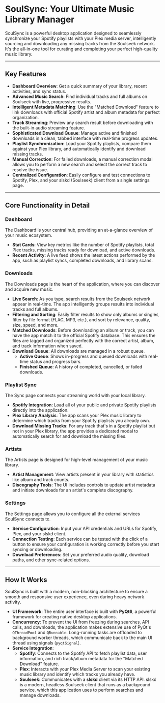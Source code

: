 # SoulSync: Your Ultimate Music Library Manager

SoulSync is a powerful desktop application designed to seamlessly synchronize your Spotify playlists with your Plex media server, intelligently sourcing and downloading any missing tracks from the Soulseek network. It's the all-in-one tool for curating and completing your perfect high-quality music library.

---

## Key Features

* **Dashboard Overview**: Get a quick summary of your library, recent activities, and sync status.
* **Advanced Music Search**: Find individual tracks and full albums on Soulseek with live, progressive results.
* **Intelligent Metadata Matching**: Use the "Matched Download" feature to link downloads with official Spotify artist and album metadata for perfect organization.
* **Track Streaming**: Preview any search result before downloading with the built-in audio streaming feature.
* **Sophisticated Download Queue**: Manage active and finished downloads in a clean, tabbed interface with real-time progress updates.
* **Playlist Synchronization**: Load your Spotify playlists, compare them against your Plex library, and automatically identify and download missing tracks.
* **Manual Correction**: For failed downloads, a manual correction modal allows you to perform a new search and select the correct track to resolve the issue.
* **Centralized Configuration**: Easily configure and test connections to Spotify, Plex, and your slskd (Soulseek) client from a single settings page.

---

## Core Functionality in Detail

### Dashboard

The Dashboard is your central hub, providing an at-a-glance overview of your music ecosystem.

* **Stat Cards**: View key metrics like the number of Spotify playlists, total Plex tracks, missing tracks ready for download, and active downloads.
* **Recent Activity**: A live feed shows the latest actions performed by the app, such as playlist syncs, completed downloads, and library scans.

### Downloads

The Downloads page is the heart of the application, where you can discover and acquire new music.

* **Live Search**: As you type, search results from the Soulseek network appear in real-time. The app intelligently groups results into individual tracks and full albums.
* **Filtering and Sorting**: Easily filter results to show only albums or singles, filter by file format (FLAC, MP3, etc.), and sort by relevance, quality, size, speed, and more.
* **Matched Downloads**: Before downloading an album or track, you can have the app match it to the official Spotify database. This ensures the files are tagged and organized perfectly with the correct artist, album, and track information when saved.
* **Download Queue**: All downloads are managed in a robust queue.
    * **Active Queue**: Shows in-progress and queued downloads with real-time status and progress bars.
    * **Finished Queue**: A history of completed, cancelled, or failed downloads.

### Playlist Sync

The Sync page connects your streaming world with your local library.

* **Spotify Integration**: Load all of your public and private Spotify playlists directly into the application.
* **Plex Library Analysis**: The app scans your Plex music library to determine which tracks from your Spotify playlists you already own.
* **Download Missing Tracks**: For any track that's in a Spotify playlist but not in your Plex library, the app provides a dedicated modal to automatically search for and download the missing files.

### Artists

The Artists page is designed for high-level management of your music library.

* **Artist Management**: View artists present in your library with statistics like album and track counts.
* **Discography Tools**: The UI includes controls to update artist metadata and initiate downloads for an artist's complete discography.

### Settings

The Settings page allows you to configure all the external services SoulSync connects to.

* **Service Configuration**: Input your API credentials and URLs for Spotify, Plex, and your slskd client.
* **Connection Testing**: Each service can be tested with the click of a button to ensure your configuration is working correctly before you start syncing or downloading.
* **Download Preferences**: Set your preferred audio quality, download paths, and other sync-related options.

---

## How It Works

SoulSync is built with a modern, non-blocking architecture to ensure a smooth and responsive user experience, even during heavy network activity.

* **UI Framework**: The entire user interface is built with **PyQt6**, a powerful framework for creating native desktop applications.
* **Concurrency**: To prevent the UI from freezing during searches, API calls, and downloads, the application makes extensive use of PyQt's `QThreadPool` and `QRunnable`. Long-running tasks are offloaded to background worker threads, which communicate back to the main UI thread using signals (`pyqtSignal`).
* **Service Integration**:
    * **Spotify**: Connects to the Spotify API to fetch playlist data, user information, and rich track/album metadata for the "Matched Download" feature.
    * **Plex**: Interacts with your Plex Media Server to scan your existing music library and identify which tracks you already have.
    * **Soulseek**: Communicates with a **slskd** client via its HTTP API. slskd is a modern, headless Soulseek client that runs as a background service, which this application uses to perform searches and manage downloads.